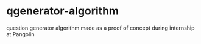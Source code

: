 # qgenerator-algorithm
question generator algorithm made as a proof of concept during internship at Pangolin
